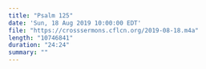 ```yaml
---
title: "Psalm 125"
date: 'Sun, 18 Aug 2019 10:00:00 EDT'
file: "https://crosssermons.cflcn.org/2019-08-18.m4a"
length: "10746841"
duration: "24:24"
summary: ""
---
```

